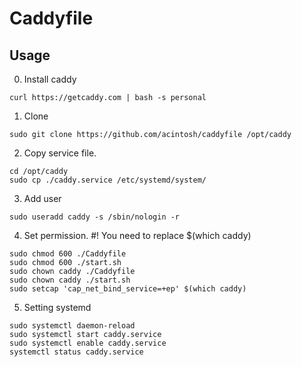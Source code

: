 # Caddyfile

## Usage
0. Install caddy
```
curl https://getcaddy.com | bash -s personal
```

1. Clone
```
sudo git clone https://github.com/acintosh/caddyfile /opt/caddy
```

2. Copy service file.
```
cd /opt/caddy
sudo cp ./caddy.service /etc/systemd/system/
```

3. Add user
```
sudo useradd caddy -s /sbin/nologin -r
```

4. Set permission. #! You need to replace $(which caddy)
```
sudo chmod 600 ./Caddyfile
sudo chmod 600 ./start.sh
sudo chown caddy ./Caddyfile
sudo chown caddy ./start.sh
sudo setcap 'cap_net_bind_service=+ep' $(which caddy)
```

5. Setting systemd
```
sudo systemctl daemon-reload
sudo systemctl start caddy.service
sudo systemctl enable caddy.service
systemctl status caddy.service
```
